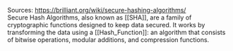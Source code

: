 Sources:
https://brilliant.org/wiki/secure-hashing-algorithms/
\
Secure Hash Algorithms, also known as [[SHA]], are a family of cryptographic functions designed to keep data secured. It works by transforming the data using a [[Hash_Function]]: an algorithm that consists of bitwise operations, modular additions, and compression functions.
